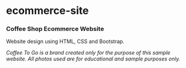 # ecommerce-site
<h3>Coffee Shop Ecommerce Website</h3>

Website design using HTML, CSS and Bootstrap.

<i>Coffee To Go is a brand created only for the purpose of this sample website. All photos used are for educational and sample purposes only.</i>
